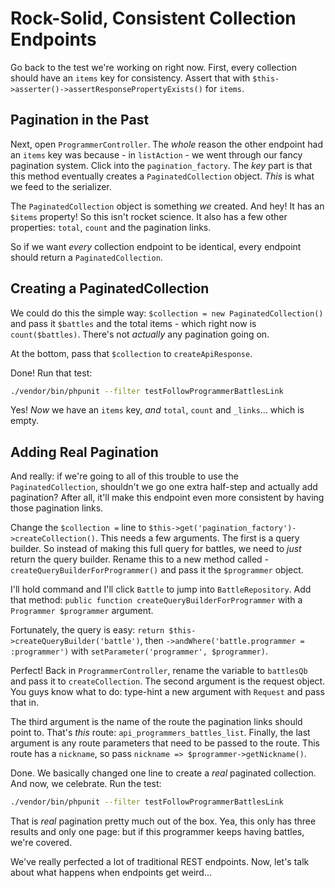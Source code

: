 # Rock-Solid, Consistent Collection Endpoints

Go back to the test we're working on right now. First, every collection should have an
`items` key for consistency. Assert that with `$this->asserter()->assertResponsePropertyExists()`
for `items`.

## Pagination in the Past

Next, open `ProgrammerController`. The *whole* reason the other endpoint had an
`items` key was because - in `listAction` - we went through our fancy pagination
system. Click into the `pagination_factory`. The *key* part is that this method
eventually creates a `PaginatedCollection` object. *This* is what we feed to the
serializer.

The `PaginatedCollection` object is something *we* created. And hey! It has an `$items`
property! So this isn't rocket science. It also has a few other properties: `total`,
`count` and the pagination links.

So if we want *every* collection endpoint to be identical, every endpoint should
return a `PaginatedCollection`. 

## Creating a PaginatedCollection

We could do this the simple way: `$collection = new PaginatedCollection()`
and pass it `$battles` and the total items - which right now is `count($battles)`.
There's not *actually* any pagination going on.

At the bottom, pass that `$collection` to `createApiResponse`.

Done! Run that test:

```bash
./vendor/bin/phpunit --filter testFollowProgrammerBattlesLink
```

Yes! *Now* we have an `items` key, *and* `total`, `count` and `_links`... which is
empty.

## Adding Real Pagination

And really: if we're going to all of this trouble to use the `PaginatedCollection`,
shouldn't we go one extra half-step and actually add pagination? After all, it'll
make this endpoint even more consistent by having those pagination links.

Change the `$collection =` line to `$this->get('pagination_factory')->createCollection()`.
This needs a few arguments. The first is a query builder. So instead of making this
full query for battles, we need to *just* return the query builder. Rename this to
a new method called - `createQueryBuilderForProgrammer()` and pass it the `$programmer`
object.

I'll hold command and I'll click `Battle` to jump into `BattleRepository`. Add that
method: `public function createQueryBuilderForProgrammer` with a `Programmer $programmer`
argument.

Fortunately, the query is easy: `return $this->createQueryBuilder('battle')`, then
`->andWhere('battle.programmer = :programmer')` with `setParameter('programmer', $programmer)`.

Perfect! Back in `ProgrammerController`, rename the variable to `battlesQb` and pass
it to `createCollection`. The second argument is the request object. You guys know
what to do: type-hint a new argument with `Request` and pass that in.

The third argument is the name of the route the pagination links should point to.
That's *this* route: `api_programmers_battles_list`. Finally, the last argument is
any route parameters that need to be passed to the route. This route has a `nickname`,
so pass `nickname => $programmer->getNickname()`.

Done. We basically changed one line to create a *real* paginated collection. And
now, we celebrate. Run the test:

```bash
./vendor/bin/phpunit --filter testFollowProgrammerBattlesLink
```

That is *real* pagination pretty much out of the box. Yea, this only has three results
and only one page: but if this programmer keeps having battles, we're covered.

We've really perfected a lot of traditional REST endpoints. Now, let's talk about
what happens when endpoints get weird...
